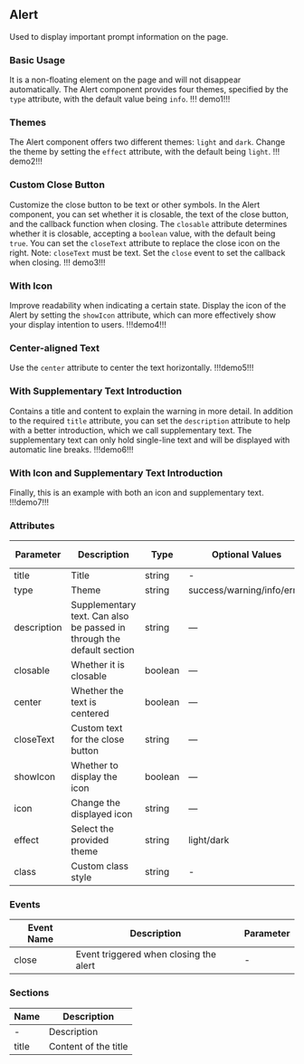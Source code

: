 ## Alert

Used to display important prompt information on the page.

### Basic Usage

It is a non-floating element on the page and will not disappear automatically.
The Alert component provides four themes, specified by the `type` attribute, with the default value being `info`.
!!! demo1!!!

### Themes

The Alert component offers two different themes: `light` and `dark`.
Change the theme by setting the `effect` attribute, with the default being `light`.
!!! demo2!!!

### Custom Close Button

Customize the close button to be text or other symbols.
In the Alert component, you can set whether it is closable, the text of the close button, and the callback function when closing. The `closable` attribute determines whether it is closable, accepting a `boolean` value, with the default being `true`. You can set the `closeText` attribute to replace the close icon on the right. Note: `closeText` must be text. Set the `close` event to set the callback when closing.
!!! demo3!!!

### With Icon

Improve readability when indicating a certain state.
Display the icon of the Alert by setting the `showIcon` attribute, which can more effectively show your display intention to users.
!!!demo4!!!

### Center-aligned Text

Use the `center` attribute to center the text horizontally.
!!!demo5!!!

### With Supplementary Text Introduction

Contains a title and content to explain the warning in more detail.
In addition to the required `title` attribute, you can set the `description` attribute to help with a better introduction, which we call supplementary text. The supplementary text can only hold single-line text and will be displayed with automatic line breaks.
!!!demo6!!!

### With Icon and Supplementary Text Introduction

Finally, this is an example with both an icon and supplementary text.
!!!demo7!!!

### Attributes

| Parameter   | Description                                                           | Type    | Optional Values            | Default Value |
| ----------- | --------------------------------------------------------------------- | ------- | -------------------------- | ------------- |
| title       | Title                                                                 | string  | -                          | —             |
| type        | Theme                                                                 | string  | success/warning/info/error | info          |
| description | Supplementary text. Can also be passed in through the default section | string  | —                          | -             |
| closable    | Whether it is closable                                                | boolean | —                          | true          |
| center      | Whether the text is centered                                          | boolean | —                          | false         |
| closeText   | Custom text for the close button                                      | string  | —                          | -             |
| showIcon    | Whether to display the icon                                           | boolean | —                          | false         |
| icon        | Change the displayed icon                                             | string  | —                          | -             |
| effect      | Select the provided theme                                             | string  | light/dark                 | light         |
| class       | Custom class style                                                    | string  | -                          | -             |

### Events

| Event Name | Description                            | Parameter |
| ---------- | -------------------------------------- | --------- |
| close      | Event triggered when closing the alert | -         |

### Sections

| Name  | Description          |
| ----- | -------------------- |
| -     | Description          |
| title | Content of the title |
